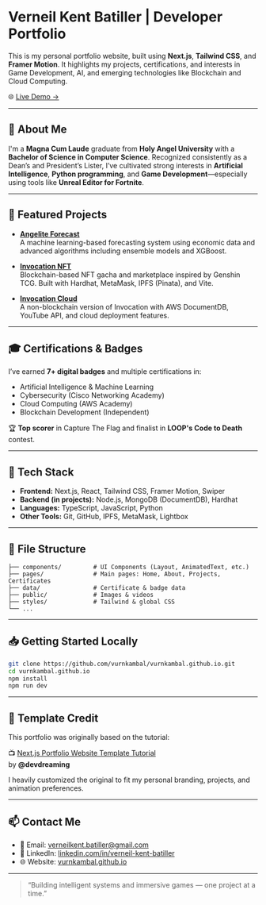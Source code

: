 # Verneil Kent Batiller | Developer Portfolio

This is my personal portfolio website, built using **Next.js**, **Tailwind CSS**, and **Framer Motion**. It highlights my projects, certifications, and interests in Game Development, AI, and emerging technologies like Blockchain and Cloud Computing.

🌐 [Live Demo →](https://vurnkambal.github.io)

---

## 📌 About Me

I'm a **Magna Cum Laude** graduate from **Holy Angel University** with a **Bachelor of Science in Computer Science**. Recognized consistently as a Dean’s and President’s Lister, I’ve cultivated strong interests in **Artificial Intelligence**, **Python programming**, and **Game Development**—especially using tools like **Unreal Editor for Fortnite**.

---

## 🚀 Featured Projects

- **[Angelite Forecast](https://github.com/vurnkambal/AngeliteForecast)**  
  A machine learning-based forecasting system using economic data and advanced algorithms including ensemble models and XGBoost.

- **[Invocation NFT](https://github.com/vurnkambal/InvocationNFT)**  
  Blockchain-based NFT gacha and marketplace inspired by Genshin TCG. Built with Hardhat, MetaMask, IPFS (Pinata), and Vite.

- **[Invocation Cloud](https://github.com/vurnkambal/InvocationCloud)**  
  A non-blockchain version of Invocation with AWS DocumentDB, YouTube API, and cloud deployment features.

---

## 🎓 Certifications & Badges

I’ve earned **7+ digital badges** and multiple certifications in:

- Artificial Intelligence & Machine Learning  
- Cybersecurity (Cisco Networking Academy)  
- Cloud Computing (AWS Academy)  
- Blockchain Development (Independent)

🏆 **Top scorer** in Capture The Flag and finalist in **LOOP's Code to Death** contest.

---

## 🧰 Tech Stack

- **Frontend:** Next.js, React, Tailwind CSS, Framer Motion, Swiper
- **Backend (in projects):** Node.js, MongoDB (DocumentDB), Hardhat
- **Languages:** TypeScript, JavaScript, Python
- **Other Tools:** Git, GitHub, IPFS, MetaMask, Lightbox

---

## 📁 File Structure

```
├── components/         # UI Components (Layout, AnimatedText, etc.)
├── pages/              # Main pages: Home, About, Projects, Certificates
├── data/               # Certificate & badge data
├── public/             # Images & videos
├── styles/             # Tailwind & global CSS
└── ...
```

---

## 📥 Getting Started Locally

```bash
git clone https://github.com/vurnkambal/vurnkambal.github.io.git
cd vurnkambal.github.io
npm install
npm run dev
```

---

## 🧠 Template Credit

This portfolio was originally based on the tutorial:

📺 [Next.js Portfolio Website Template Tutorial](https://devdreaming.com//videos/nextjs-tutorial-build-portfolio-tailwind-css-framer-motion)  
by **@devdreaming**

I heavily customized the original to fit my personal branding, projects, and animation preferences.

---

## 📫 Contact Me

- 📧 Email: [verneilkent.batiller@gmail.com](mailto:verneilkent.batiller@gmail.com)
- 🔗 LinkedIn: [linkedin.com/in/verneil-kent-batiller](https://linkedin.com/in/verneil-kent-batiller)
- 🌐 Website: [vurnkambal.github.io](https://vurnkambal.github.io)

---

> “Building intelligent systems and immersive games — one project at a time.”
